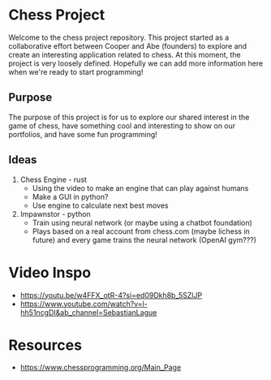 # Chess Project

Welcome to the chess project repository. This project started as a collaborative effort between Cooper and Abe (founders) to explore and create an interesting application related to chess.
At this moment, the project is very loosely defined. Hopefully we can add more information here when we're ready to start programming!


## Purpose
The purpose of this project is for us to explore our shared interest in the game of chess, have something cool and interesting to show on our portfolios, and have some fun programming!


## Ideas
1. Chess Engine - rust
    - Using the video to make an engine that can play against humans
    - Make a GUI in python?
    - Use engine to calculate next best moves
2. Impawnstor - python
    - Train using neural network (or maybe using a chatbot foundation)
    - Plays based on a real account from chess.com (maybe lichess in future) and every game trains the neural network (OpenAI gym???)


# Video Inspo
- https://youtu.be/w4FFX_otR-4?si=ed09Dkh8b_5SZlJP
- https://www.youtube.com/watch?v=l-hh51ncgDI&ab_channel=SebastianLague


# Resources
- https://www.chessprogramming.org/Main_Page